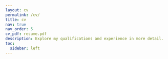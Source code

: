 ```yaml
---
layout: cv
permalink: /cv/
title: cv
nav: true
nav_order: 5
cv_pdf: resume.pdf
description: Explore my qualifications and experience in more detail.
toc:
  sidebar: left
---
```

